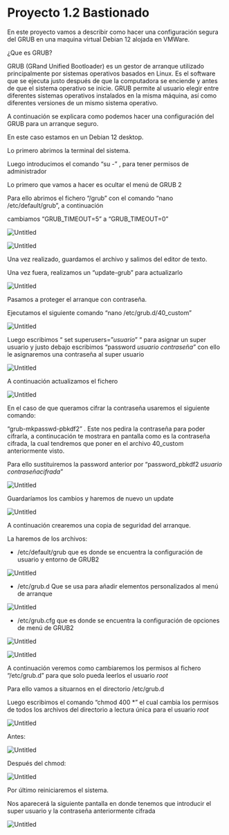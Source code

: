 # Proyecto 1.2 Bastionado

En este proyecto vamos a describir como hacer una configuración segura del GRUB en una maquina virtual Debian 12 alojada en VMWare.

¿Que es GRUB?

GRUB (GRand Unified Bootloader) es un gestor de arranque utilizado principalmente por sistemas operativos basados en Linux. Es el software que se ejecuta justo después de que la computadora se enciende y antes de que el sistema operativo se inicie. GRUB permite al usuario elegir entre diferentes sistemas operativos instalados en la misma máquina, así como diferentes versiones de un mismo sistema operativo.

A continuación se explicara como podemos hacer una configuración del GRUB para un arranque seguro.

En este caso estamos en un Debian 12 desktop.

Lo primero abrimos la terminal del sistema.

Luego introducimos el comando “su -” , para tener permisos de administrador 

Lo primero que vamos a hacer es ocultar el menú de GRUB 2

Para ello abrimos el fichero “/grub” con el comando “nano /etc/default/grub”, a continuación

cambiamos “GRUB_TIMEOUT=5” a “GRUB_TIMEOUT=0”

![Untitled](imggrub/timeout.png)

![Untitled](imggrub/timeout2.png)

Una vez realizado, guardamos el archivo y salimos del editor de texto. 

Una vez fuera, realizamos un “update-grub” para actualizarlo

![Untitled](imggrub/update.png)

Pasamos a proteger el arranque con contraseña.

Ejecutamos el siguiente comando “nano /etc/grub.d/40_custom”

![Untitled](imggrub/pass1.png)

Luego escribimos “ set superusers=”*usuario*” “ para asignar un super usuario y justo debajo escribimos “password *usuario contraseña”* con ello le asignaremos una contraseña al super usuario

![Untitled](imggrub/pass2.png)

A continuación actualizamos el fichero

![Untitled](imggrub/update.png)

En el caso de que queramos cifrar la contraseña usaremos el siguiente comando:

“grub-mkpasswd-pbkdf2” . Este nos pedira la contraseña para poder cifrarla, a continucación te mostrara en pantalla como es la contraseña cifrada, la cual tendremos que poner en el archivo 40_custom anteriormente visto.

Para ello sustituiremos la password anterior por “password_pbkdf2 *usuario contraseñacifrada*”

![Untitled](imggrub/pass3.png)

Guardaríamos los cambios y haremos de nuevo un update

![Untitled](imggrub/update.png)

A continuación crearemos una copia de seguridad del arranque.

La haremos de los archivos: 

- /etc/default/grub que es donde se encuentra la configuración de usuario y entorno de GRUB2

![Untitled](imggrub/cp1.png)

- /etc/grub.d Que se usa para añadir elementos personalizados al menú de arranque

![Untitled](imggrub/cp2.png)

- /etc/grub.cfg que es donde se encuentra la configuración de opciones de menú de GRUB2

![Untitled](imggrub/cp3.png)

![Untitled](imggrub/carpeta.png)

A continuación veremos como cambiaremos los permisos al fichero “/etc/grub.d” para que solo pueda leerlos el usuario *root* 

Para ello vamos a situarnos en el directorio /etc/grub.d

Luego escribimos el comando “chmod 400 *” el cual cambia los permisos de todos los archivos del directorio a lectura única para el usuario *root*

![Untitled](imggrub/chmod1.png)

Antes:

![Untitled](imggrub/chmod2.png)

Después del chmod:

![Untitled](imggrub/chmod3.png)

Por último reiniciaremos el sistema. 

Nos aparecerá la siguiente pantalla en donde tenemos que introducir el super usuario y la contraseña anteriormente cifrada

![Untitled](imggrub/menu.png)
